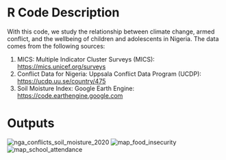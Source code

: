 # R Code Description
With this code, we study the relationship between climate change, armed conflict, and the wellbeing of children and adolescents in Nigeria. The data comes from the following sources:
1) MICS: Multiple Indicator Cluster Surveys (MICS): https://mics.unicef.org/surveys
2) Conflict Data for Nigeria: Uppsala Conflict Data Program (UCDP): https://ucdp.uu.se/country/475
3) Soil Moisture Index: Google Earth Engine: https://code.earthengine.google.com

# Outputs
![nga_conflicts_soil_moisture_2020](https://github.com/user-attachments/assets/37d1d8b4-bdba-465e-8f9e-ba4c35061ebb)
![map_food_insecurity](https://github.com/user-attachments/assets/7d1e4346-b2d2-4911-b8b2-ecee0c7d2b29)
![map_school_attendance](https://github.com/user-attachments/assets/793de2c1-0113-4165-a372-6fbc72204c45)
